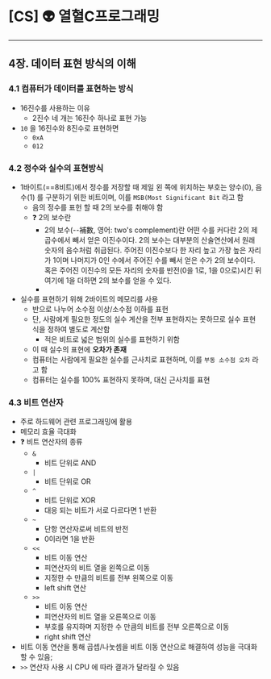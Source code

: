 # [CS] 👽 열혈C프로그래밍

---

## 4장. 데이터 표현 방식의 이해

### 4.1 컴퓨터가 데이터를 표현하는 방식

- 16진수를 사용하는 이유
    - 2진수 네 개는 16진수 하나로 표현 가능
- `10` 을 16진수와 8진수로 표현하면
    - `0xA`
    - `012`

### 4.2 정수와 실수의 표현방식

- 1바이트(==8비트)에서 정수를 저장할 때 제일 왼 쪽에 위치하는 부호는 양수(0), 음수(1) 를 구분하기 위한 비트이며, 이를 `MSB(Most Significant Bit` 라고 함
    - 음의 정수를 표헌 할 때 2의 보수를 취해야 함
    - ❓ 2의 보수란
        - 2의 보수(--補數, 영어: two's complement)란 어떤 수를 커다란 2의 제곱수에서 빼서 얻은 이진수이다. 2의 보수는 대부분의 산술연산에서 원래 숫자의 음수처럼 취급된다. 주어진 이진수보다 한 자리 높고 가장 높은 자리가 1이며 나머지가 0인 수에서 주어진 수를 빼서 얻은 수가 2의 보수이다. 혹은 주어진 이진수의 모든 자리의 숫자를 반전(0을 1로, 1을 0으로)시킨 뒤 여기에 1을 더하면 2의 보수를 얻을 수 있다.
        - 
- 실수를 표현하기 위해 2바이트의 메모리를 사용
    - 반으로 나누어 소수점 이상/소수점 이하를 표헌
    - 단, 사람에게 필요한 정도의 실수 계산을 전부 표현하지는 못하므로 실수 표현 식을 정하여 별도로 계산함
        - 적은 비트로 넓은 범위의 실수를 표현하기 위함
    - 이 때 실수의 표현에 **오차가 존재**
    - 컴퓨터는 사람에게 필요한 실수를 근사치로 표현하며, 이를 `부동 소수점 오차` 라고 함
    - 컴퓨터는 실수를 100% 표현하지 못하며, 대신 근사치를 표현

### 4.3 비트 연산자

- 주로 하드웨어 관련 프로그래밍에 활용
- 메모리 효율 극대화
- ❓ 비트 연산자의 종류
    - `&`
        - 비트 단위로 AND
    - `|`
        - 비트 단위로 OR
    - `^`
        - 비트 단위로 XOR
        - 대응 되는 비트가 서로 다르다면 1 반환
    - `~`
        - 단항 연산자로써 비트의 반전
        - 0이라면 1을 반환
    - `<<`
        - 비트 이동 연산
        - 피연산자의 비트 열을 왼쪽으로 이동
        - 지정한 수 만큼의 비트를 전부 왼쪽으로 이동
        - left shift 연산
    - `>>`
        - 비트 이동 연산
        - 피연산자의 비트 열을 오른쪽으로 이동
        - 부호를 유지하며 지정한 수 만큼의 비트를 전부 오른쪽으로 이동
        - right shift 연산
- 비트 이동 연산을 통해 곱셉/나눗셈을 비트 이동 연산으로 해결하여 성능을 극대화 할 수 있음;
- `>>` 연산자 사용 시 CPU 에 따라 결과가 달라질 수 있음